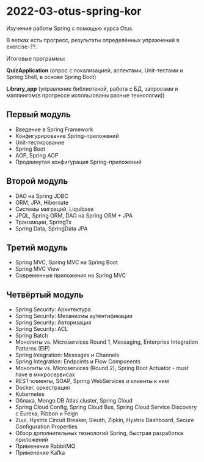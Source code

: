 # 2022-03-otus-spring-kor
Изучение работы Spring с помощью курса Otus.

В ветках есть прогресс, результаты определённых упражнений в exercise-??.

Итоговые программы:

**QuizApplication** (опрос с локализацией, аспектами, Unit-тестами и Spring Shell, в основе Spring Boot)

**Library_app** (управление библиотекой, работа с БД, запросами и маппингом(в прогрессе использованы разные технологии))

## Первый модуль
* Введение в Spring Framework
* Конфигурирование Spring-приложений
* Unit-тестирование
* Spring Boot
* AOP, Spring AOP
* Продвинутая конфигурация Spring-приложений

## Второй модуль
* DAO на Spring JDBC
* ORM, JPA, Hibernate
* Системы миграций, Liquibase
* JPQL, Spring ORM, DAO на Spring ORM + JPA
* Транзакции, SpringTx
* Spring Data, SpringData JPA

## Третий модуль
* Spring MVC, Spring MVC на Spring Boot
* Spring MVC View
* Современные приложения на Spring MVC

## Четвёртый модуль
* Spring Security: Архитектура
* Spring Security: Механизмы аутентификации
* Spring Security: Авторизация
* Spring Security: ACL
* Spring Batch
* Монолиты vs. Microservices Round 1, Messaging, Enterprise Integration Patterns (EIP)
* Spring Integration: Messages и Channels
* Spring Integration: Endpoints и Flow Components
* Монолиты vs. Microservices (Round 2), Spring Boot Actuator - must have в микросервисах
* REST-клиенты, SOAP, Spring WebServices и клиенты к ним
* Docker, оркестрация
* Kubernetes
* Облака, Mongo DB Atlas cluster, Spring Cloud
* Spring Cloud Config, Spring Cloud Bus, Spring Cloud Service Discovery с Eureka, Ribbon и Feign
* Zuul, Hystrix Circuit Breaker, Sleuth, Zipkin, Hystrix Dashboard, Secure Configuration Properties
* Обзор дополнительных технологий Spring, быстрая разработка приложений
* Применение RabbitMQ
* Применение Kafka

